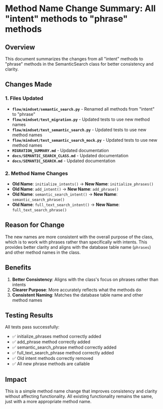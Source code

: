 # Method Name Change Summary: All "intent" methods to "phrase" methods

## Overview
This document summarizes the changes from all "intent" methods to "phrase" methods in the SemanticSearch class for better consistency and clarity.

## Changes Made

### 1. Files Updated
- **`flow/mindset/semantic_search.py`** - Renamed all methods from "intent" to "phrase"
- **`flow/mindset/test_migration.py`** - Updated tests to use new method names
- **`flow/mindset/test_semantic_search.py`** - Updated tests to use new method names
- **`flow/mindset/test_semantic_search_mock.py`** - Updated tests to use new method names
- **`MIGRATION_SUMMARY.md`** - Updated documentation
- **`docs/SEMANTIC_SEARCH_CLASS.md`** - Updated documentation
- **`docs/SEMANTIC_SEARCH.md`** - Updated documentation

### 2. Method Name Changes
- **Old Name**: `initialize_intents()` → **New Name**: `initialize_phrases()`
- **Old Name**: `add_intent()` → **New Name**: `add_phrase()`
- **Old Name**: `semantic_search_intent()` → **New Name**: `semantic_search_phrase()`
- **Old Name**: `full_text_search_intent()` → **New Name**: `full_text_search_phrase()`

## Reason for Change
The new names are more consistent with the overall purpose of the class, which is to work with phrases rather than specifically with intents. This provides better clarity and aligns with the database table name (`phrases`) and other method names in the class.

## Benefits
1. **Better Consistency**: Aligns with the class's focus on phrases rather than intents
2. **Clearer Purpose**: More accurately reflects what the methods do
3. **Consistent Naming**: Matches the database table name and other method names

## Testing Results
All tests pass successfully:
- ✅ initialize_phrases method correctly added
- ✅ add_phrase method correctly added
- ✅ semantic_search_phrase method correctly added
- ✅ full_text_search_phrase method correctly added
- ✅ Old intent methods correctly removed
- ✅ All new phrase methods are callable

## Impact
This is a simple method name change that improves consistency and clarity without affecting functionality. All existing functionality remains the same, just with a more appropriate method name.